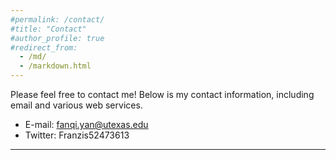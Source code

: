 ```yaml
---
#permalink: /contact/
#title: "Contact"
#author_profile: true
#redirect_from: 
  - /md/
  - /markdown.html
---
```


Please feel free to contact me! Below is my contact information, including email and various web services.

* E-mail: fanqi.yan@utexas.edu
* Twitter: Franzis52473613
---
